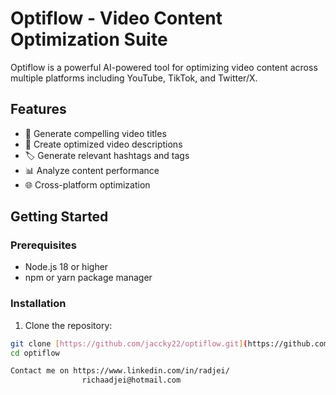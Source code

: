 # Optiflow - Video Content Optimization Suite

Optiflow is a powerful AI-powered tool for optimizing video content across multiple platforms including YouTube, TikTok, and Twitter/X.

## Features

- 🎯 Generate compelling video titles
- 📝 Create optimized video descriptions
- 🏷️ Generate relevant hashtags and tags
- 📊 Analyze content performance
- 🌐 Cross-platform optimization

## Getting Started

### Prerequisites
- Node.js 18 or higher
- npm or yarn package manager

### Installation

1. Clone the repository:
```bash
git clone [https://github.com/jaccky22/optiflow.git](https://github.com/jaccky22/optiflow.git)
cd optiflow

Contact me on https://www.linkedin.com/in/radjei/
                richaadjei@hotmail.com